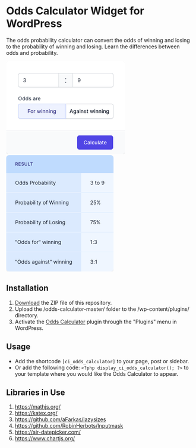 # Odds Calculator Widget for WordPress

The odds probability calculator can convert the odds of winning and losing to the probability of winning and losing. Learn the differences between odds and probability.

![Odds Calculator Input Form](/assets/images/screenshot-1.png "Odds Calculator Input Form")
![Odds Calculator Calculation Results](/assets/images/screenshot-2.png "Odds Calculator Calculation Results")

## Installation

1. [Download](https://github.com/pub-calculator-io/age-calculator/archive/refs/heads/master.zip) the ZIP file of this repository.
2. Upload the /odds-calculator-master/ folder to the /wp-content/plugins/ directory.
3. Activate the [Odds Calculator](https://www.calculator.io/odds-calculator/ "Odds Calculator Homepage") plugin through the "Plugins" menu in WordPress.

## Usage
* Add the shortcode `[ci_odds_calculator]` to your page, post or sidebar.
* Or add the following code: `<?php display_ci_odds_calculator(); ?>` to your template where you would like the Odds Calculator to appear.

## Libraries in Use
1. https://mathjs.org/
2. https://katex.org/
3. https://github.com/aFarkas/lazysizes
4. https://github.com/RobinHerbots/Inputmask
5. https://air-datepicker.com/
6. https://www.chartjs.org/
